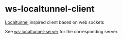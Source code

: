 # ws-localtunnel-client

[Localtunnel](https://github.com/localtunnel/localtunnel) inspired client based on web sockets

See [ws-localtunnel-server](https://github.com/mlenkeit/ws-localtunnel-server) for the corresponding server.
